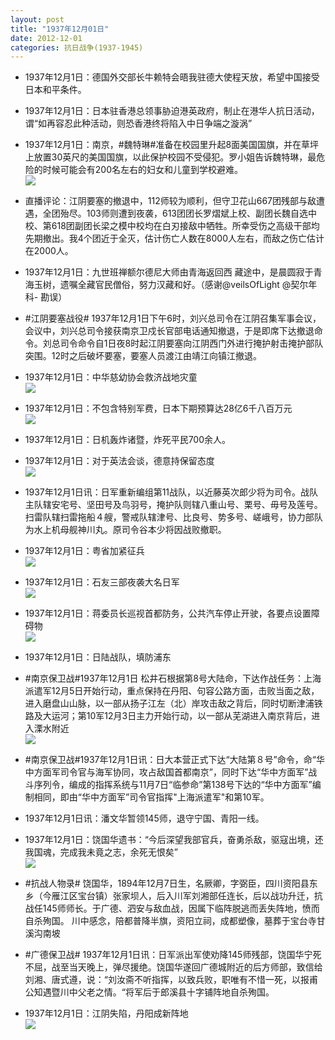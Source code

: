 ```yaml
---
layout: post
title: "1937年12月01日"
date: 2012-12-01
categories: 抗日战争(1937-1945)
---
```


<meta name="referrer" content="no-referrer" />

- 1937年12月1日：德国外交部长牛赖特会晤我驻德大使程天放，希望中国接受日本和平条件。 

- 1937年12月1日：日本驻香港总领事胁迫港英政府，制止在港华人抗日活动，谓“如再容忍此种活动，则恐香港终将陷入中日争端之漩涡” 

- 1937年12月1日：南京，#魏特琳#准备在校园里升起8面美国国旗，并在草坪上放置30英尺的美国国旗，以此保护校园不受侵犯。罗小姐告诉魏特琳，最危险的时候可能会有200名左右的妇女和儿童到学校避难。 <br/><img src="https://ww2.sinaimg.cn/large/aca367d8jw1dzeiwvuomhj.jpg" />

- 直播评论：江阴要塞的撤退中，112师较为顺利，但守卫花山667团残部与敌遭遇，全团殆尽。103师则遭到夜袭，613团团长罗熠斌上校、副团长魏自选中校、第618团副团长梁之模中校均在白刃接敌中牺牲。所幸受伤之高级干部均先期撤出。我4个团近于全灭，估计伤亡人数在8000人左右，而敌之伤亡估计在2000人。 

- 1937年12月1日：九世班禅额尔德尼大师由青海返回西 藏途中，是晨圆寂于青海玉树，遗嘱全藏官民僧俗，努力汉藏和好。（感谢@veilsOfLight @契尔年科- 勘误） 

- #江阴要塞战役# 1937年12月1日下午6时，刘兴总司令在江阴召集军事会议，会议中，刘兴总司令接获南京卫戍长官部电话通知撤退，于是即席下达撤退命令。刘总司令命令自1日夜8时起江阴要塞向江阴西门外进行掩护射击掩护部队突围。12时之后破坏要塞，要塞人员渡江由靖江向镇江撤退。 

- 1937年12月1日：中华慈幼协会救济战地灾童 <br/><img src="https://ww3.sinaimg.cn/large/aca367d8jw1dzecjtcy7mj.jpg" />

- 1937年12月1日：不包含特别军费，日本下期预算达28亿6千八百万元 <br/><img src="https://ww3.sinaimg.cn/large/aca367d8jw1dzeatexyt3j.jpg" />

- 1937年12月1日：日机轰炸诸暨，炸死平民700余人。 

- 1937年12月1日：对于英法会谈，德意持保留态度 <br/><img src="https://ww3.sinaimg.cn/large/aca367d8jw1dze5ma87e4j.jpg" />

- 1937年12月1日讯：日军重新编组第11战队，以近藤英次郎少将为司令。战队主队辖安宅号、坚田号及鸟羽号，掩护队则辖八重山号、栗号、毋号及莲号。扫雷队辖扫雷拖船４艘，警戒队辖津号、比良号、势多号、嵯峨号，协力部队为水上机母舰神川丸。原司令谷本少将因战败撤职。 

- 1937年12月1日：粤省加紧征兵 <br/><img src="https://ww2.sinaimg.cn/large/aca367d8jw1dze3vq833jj.jpg" />

- 1937年12月1日：石友三部夜袭大名日军 <br/><img src="https://ww2.sinaimg.cn/large/aca367d8jw1dze25c6dxkj.jpg" />

- 1937年12月1日：蒋委员长巡视首都防务，公共汽车停止开驶，各要点设置障碍物 <br/><img src="https://ww2.sinaimg.cn/large/aca367d8jw1dze0ew2pl4j.jpg" />

- 1937年12月1日：日陆战队，填防浦东 

- #南京保卫战#1937年12月1日 松井石根据第8号大陆命，下达作战任务：上海派遣军12月5日开始行动，重点保持在丹阳、句容公路方面，击败当面之敌，进入磨盘山山脉，以一部从扬子江左（北）岸攻击敌之背后，同时切断津浦铁路及大运河；第10军12月3日主力开始行动，以一部从芜湖进入南京背后，进入溧水附近 <br/><img src="https://ww1.sinaimg.cn/large/aca367d8jw1dzdxisq9goj.jpg" />

- #南京保卫战#1937年12月1日讯：日大本营正式下达“大陆第８号”命令，命“华中方面军司令官与海军协同，攻占敌国首都南京”，同时下达“华中方面军”战斗序列令，编成的指挥系统与11月7日“临参命”第138号下达的“华中方面军”编制相同，即由“华中方面军”司令官指挥"上海派遣军"和第10军。 

- 1937年12月1日讯：潘文华暂领145师，退守宁国、青阳一线。 

- 1937年12月1日：饶国华遗书：“今后深望我部官兵，奋勇杀敌，驱寇出境，还我国魂，完成我未竟之志，余死无恨矣” <br/><img src="https://ww1.sinaimg.cn/large/aca367d8jw1dzdv7hgy9fj.jpg" />

- #抗战人物录# 饶国华，1894年12月7日生，名厥卿，字弼臣，四川资阳县东乡（今雁江区宝台镇）张家坝人，后入川军刘湘部任连长，后以战功升迁，抗战任145师师长。于广德、泗安与敌血战，因属下临阵脱逃而丢失阵地，愤而自杀殉国。 川中感念，陪都普降半旗，资阳立祠，成都塑像，墓葬于宝台寺甘溪沟南坡 

- #广德保卫战# 1937年12月1日讯：日军派出军使劝降145师残部，饶国华宁死不屈，战至当天晚上，弹尽援绝。饶国华遂回广德城附近的后方师部，致信给刘湘、唐式遵，说：“刘汝斋不听指挥，以致兵败，职唯有不惜一死，以报甫公知遇暨川中父老之情。“将军后于郎溪县十字铺阵地自杀殉国。 

- 1937年12月1日：江阴失陷，丹阳成新阵地 <br/><img src="https://ww2.sinaimg.cn/large/aca367d8jw1dzdth2xdg2j.jpg" />


